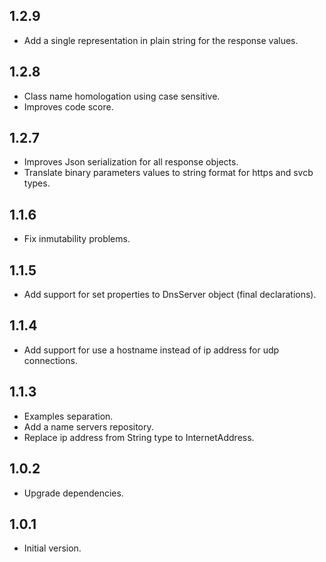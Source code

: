 ## 1.2.9

- Add a single representation in plain string for the response values.

## 1.2.8

- Class name homologation using case sensitive.
- Improves code score.

## 1.2.7

- Improves Json serialization for all response objects.
- Translate binary parameters values to string format for https and svcb types.

## 1.1.6

- Fix inmutability problems.

## 1.1.5

- Add support for set properties to DnsServer object (final declarations).

## 1.1.4

- Add support for use a hostname instead of ip address for udp connections.

## 1.1.3

- Examples separation.
- Add a name servers repository.
- Replace ip address from String type to InternetAddress.

## 1.0.2

- Upgrade dependencies.

## 1.0.1

- Initial version.